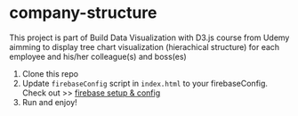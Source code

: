 # company-structure
This project is part of Build Data Visualization with D3.js course from Udemy aimming to display tree chart visualization (hierachical structure) for each employee and his/her colleague(s) and boss(es)

1. Clone this repo
2. Update `firebaseConfig` script in `index.html` to your firebaseConfig. Check out >> [firebase setup & config](https://firebase.google.com/docs/web/setup#config-object)
3. Run and enjoy!
